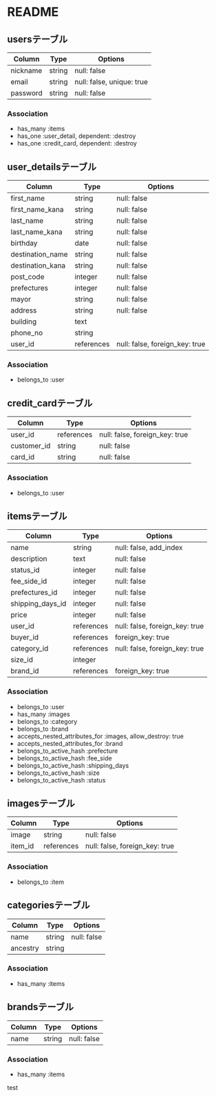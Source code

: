 # README

## usersテーブル

|Column|Type|Options|
|------|----|-------|
| nickname | string | null: false|
| email | string | null: false, unique: true |
| password | string | null: false |

### Association
- has_many :items
- has_one :user_detail, dependent: :destroy
- has_one :credit_card, dependent: :destroy


## user_detailsテーブル

|Column|Type|Options|
|------|----|-------|
| first_name | string | null: false |
| first_name_kana | string | null: false |
| last_name | string | null: false |
| last_name_kana | string | null: false |
| birthday | date | null: false |
| destination_name | string | null: false |
| destination_kana | string | null: false |
| post_code | integer | null: false |
| prefectures | integer | null: false |
| mayor | string | null: false |
| address | string | null: false |
| building | text |  |
| phone_no | string |  |
| user_id |references|null: false, foreign_key: true|

### Association
- belongs_to :user


## credit_cardテーブル

|Column|Type|Options|
|------|----|-------|
| user_id |references|null: false, foreign_key: true|
| customer_id | string | null: false |
| card_id | string | null: false |

### Association
- belongs_to :user


## itemsテーブル

|Column|Type|Options|
|------|----|-------|
| name | string | null: false, add_index |
| description | text | null: false |
| status_id | integer | null: false |
| fee_side_id | integer | null: false |
| prefectures_id | integer | null: false |
| shipping_days_id | integer | null: false |
| price | integer | null: false |
| user_id |references|null: false, foreign_key: true|
| buyer_id | references|foreign_key: true|
| category_id |references|null: false, foreign_key: true|
| size_id | integer |  |
| brand_id |references|foreign_key: true|

### Association
- belongs_to :user
- has_many :images
- belongs_to :category
- belongs_to :brand
- accepts_nested_attributes_for :images, allow_destroy: true
- accepts_nested_attributes_for :brand
- belongs_to_active_hash :prefecture
- belongs_to_active_hash :fee_side
- belongs_to_active_hash :shipping_days
- belongs_to_active_hash :size
- belongs_to_active_hash :status



## imagesテーブル

|Column|Type|Options|
|------|----|-------|
| image | string | null: false |
| item_id |references|null: false, foreign_key: true|

### Association
- belongs_to :item


## categoriesテーブル

|Column|Type|Options|
|------|----|-------|
| name | string | null: false |
| ancestry | string ||

### Association
- has_many :items


## brandsテーブル

|Column|Type|Options|
|------|----|-------|
| name | string | null: false |

### Association
- has_many :items




test
